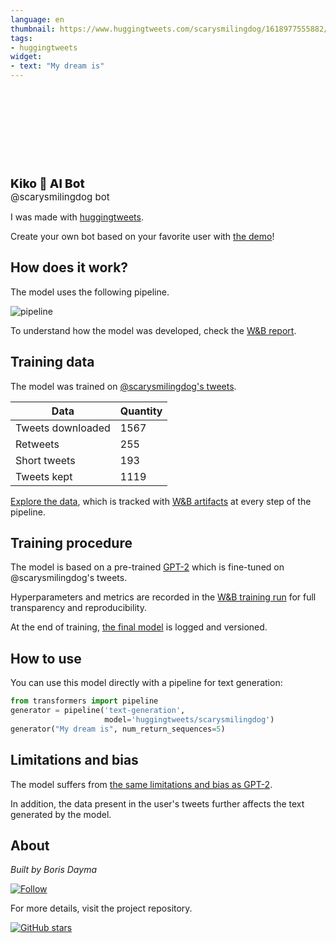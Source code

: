 ```yaml
---
language: en
thumbnail: https://www.huggingtweets.com/scarysmilingdog/1618977555882/predictions.png
tags:
- huggingtweets
widget:
- text: "My dream is"
---
```


<div>
<div style="width: 132px; height:132px; border-radius: 50%; background-size: cover; background-image: url('https://pbs.twimg.com/profile_images/1380538178667446273/gNl0y2pb_400x400.jpg')">
</div>
<div style="margin-top: 8px; font-size: 19px; font-weight: 800">Kiko 🤖 AI Bot </div>
<div style="font-size: 15px">@scarysmilingdog bot</div>
</div>

I was made with [huggingtweets](https://github.com/borisdayma/huggingtweets).

Create your own bot based on your favorite user with [the demo](https://colab.research.google.com/github/borisdayma/huggingtweets/blob/master/huggingtweets-demo.ipynb)!

## How does it work?

The model uses the following pipeline.

![pipeline](https://github.com/borisdayma/huggingtweets/blob/master/img/pipeline.png?raw=true)

To understand how the model was developed, check the [W&B report](https://wandb.ai/wandb/huggingtweets/reports/HuggingTweets-Train-a-Model-to-Generate-Tweets--VmlldzoxMTY5MjI).

## Training data

The model was trained on [@scarysmilingdog's tweets](https://twitter.com/scarysmilingdog).

| Data | Quantity |
| --- | --- |
| Tweets downloaded | 1567 |
| Retweets | 255 |
| Short tweets | 193 |
| Tweets kept | 1119 |

[Explore the data](https://wandb.ai/wandb/huggingtweets/runs/sscoe37w/artifacts), which is tracked with [W&B artifacts](https://docs.wandb.com/artifacts) at every step of the pipeline.

## Training procedure

The model is based on a pre-trained [GPT-2](https://huggingface.co/gpt2) which is fine-tuned on @scarysmilingdog's tweets.

Hyperparameters and metrics are recorded in the [W&B training run](https://wandb.ai/wandb/huggingtweets/runs/62i2trmb) for full transparency and reproducibility.

At the end of training, [the final model](https://wandb.ai/wandb/huggingtweets/runs/62i2trmb/artifacts) is logged and versioned.

## How to use

You can use this model directly with a pipeline for text generation:

```python
from transformers import pipeline
generator = pipeline('text-generation',
                     model='huggingtweets/scarysmilingdog')
generator("My dream is", num_return_sequences=5)
```

## Limitations and bias

The model suffers from [the same limitations and bias as GPT-2](https://huggingface.co/gpt2#limitations-and-bias).

In addition, the data present in the user's tweets further affects the text generated by the model.

## About

*Built by Boris Dayma*

[![Follow](https://img.shields.io/twitter/follow/borisdayma?style=social)](https://twitter.com/intent/follow?screen_name=borisdayma)

For more details, visit the project repository.

[![GitHub stars](https://img.shields.io/github/stars/borisdayma/huggingtweets?style=social)](https://github.com/borisdayma/huggingtweets)
